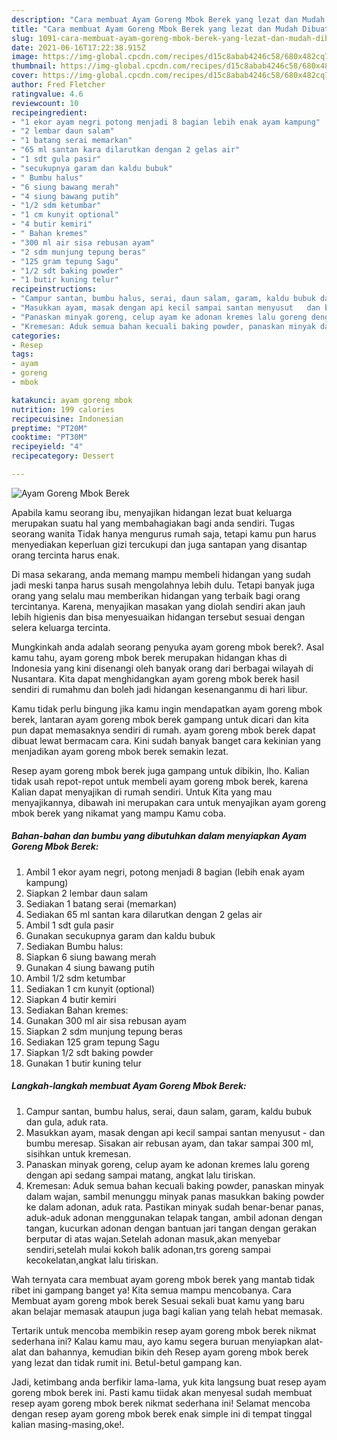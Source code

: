 ```yaml
---
description: "Cara membuat Ayam Goreng Mbok Berek yang lezat dan Mudah Dibuat"
title: "Cara membuat Ayam Goreng Mbok Berek yang lezat dan Mudah Dibuat"
slug: 1091-cara-membuat-ayam-goreng-mbok-berek-yang-lezat-dan-mudah-dibuat
date: 2021-06-16T17:22:38.915Z
image: https://img-global.cpcdn.com/recipes/d15c8abab4246c58/680x482cq70/ayam-goreng-mbok-berek-foto-resep-utama.jpg
thumbnail: https://img-global.cpcdn.com/recipes/d15c8abab4246c58/680x482cq70/ayam-goreng-mbok-berek-foto-resep-utama.jpg
cover: https://img-global.cpcdn.com/recipes/d15c8abab4246c58/680x482cq70/ayam-goreng-mbok-berek-foto-resep-utama.jpg
author: Fred Fletcher
ratingvalue: 4.6
reviewcount: 10
recipeingredient:
- "1 ekor ayam negri potong menjadi 8 bagian lebih enak ayam kampung"
- "2 lembar daun salam"
- "1 batang serai memarkan"
- "65 ml santan kara dilarutkan dengan 2 gelas air"
- "1 sdt gula pasir"
- "secukupnya garam dan kaldu bubuk"
- " Bumbu halus"
- "6 siung bawang merah"
- "4 siung bawang putih"
- "1/2 sdm ketumbar"
- "1 cm kunyit optional"
- "4 butir kemiri"
- " Bahan kremes"
- "300 ml air sisa rebusan ayam"
- "2 sdm munjung tepung beras"
- "125 gram tepung Sagu"
- "1/2 sdt baking powder"
- "1 butir kuning telur"
recipeinstructions:
- "Campur santan, bumbu halus, serai, daun salam, garam, kaldu bubuk dan gula, aduk rata."
- "Masukkan ayam, masak dengan api kecil sampai santan menyusut   dan bumbu meresap. Sisakan air rebusan ayam, dan takar sampai 300 ml, sisihkan untuk kremesan."
- "Panaskan minyak goreng, celup ayam ke adonan kremes lalu goreng dengan api sedang sampai matang, angkat lalu tiriskan."
- "Kremesan: Aduk semua bahan kecuali baking powder, panaskan minyak dalam wajan, sambil menunggu minyak panas masukkan baking powder ke dalam adonan, aduk rata. Pastikan minyak sudah benar-benar panas, aduk-aduk adonan menggunakan telapak tangan, ambil adonan dengan tangan, kucurkan adonan dengan bantuan jari tangan dengan gerakan berputar di atas wajan.Setelah adonan masuk,akan menyebar sendiri,setelah mulai kokoh balik adonan,trs goreng sampai kecokelatan,angkat lalu tiriskan."
categories:
- Resep
tags:
- ayam
- goreng
- mbok

katakunci: ayam goreng mbok 
nutrition: 199 calories
recipecuisine: Indonesian
preptime: "PT20M"
cooktime: "PT30M"
recipeyield: "4"
recipecategory: Dessert

---
```



![Ayam Goreng Mbok Berek](https://img-global.cpcdn.com/recipes/d15c8abab4246c58/680x482cq70/ayam-goreng-mbok-berek-foto-resep-utama.jpg)

Apabila kamu seorang ibu, menyajikan hidangan lezat buat keluarga merupakan suatu hal yang membahagiakan bagi anda sendiri. Tugas seorang  wanita Tidak hanya mengurus rumah saja, tetapi kamu pun harus menyediakan keperluan gizi tercukupi dan juga santapan yang disantap orang tercinta harus enak.

Di masa  sekarang, anda memang mampu membeli hidangan yang sudah jadi meski tanpa harus susah mengolahnya lebih dulu. Tetapi banyak juga orang yang selalu mau memberikan hidangan yang terbaik bagi orang tercintanya. Karena, menyajikan masakan yang diolah sendiri akan jauh lebih higienis dan bisa menyesuaikan hidangan tersebut sesuai dengan selera keluarga tercinta. 



Mungkinkah anda adalah seorang penyuka ayam goreng mbok berek?. Asal kamu tahu, ayam goreng mbok berek merupakan hidangan khas di Indonesia yang kini disenangi oleh banyak orang dari berbagai wilayah di Nusantara. Kita dapat menghidangkan ayam goreng mbok berek hasil sendiri di rumahmu dan boleh jadi hidangan kesenanganmu di hari libur.

Kamu tidak perlu bingung jika kamu ingin mendapatkan ayam goreng mbok berek, lantaran ayam goreng mbok berek gampang untuk dicari dan kita pun dapat memasaknya sendiri di rumah. ayam goreng mbok berek dapat dibuat lewat bermacam cara. Kini sudah banyak banget cara kekinian yang menjadikan ayam goreng mbok berek semakin lezat.

Resep ayam goreng mbok berek juga gampang untuk dibikin, lho. Kalian tidak usah repot-repot untuk membeli ayam goreng mbok berek, karena Kalian dapat menyajikan di rumah sendiri. Untuk Kita yang mau menyajikannya, dibawah ini merupakan cara untuk menyajikan ayam goreng mbok berek yang nikamat yang mampu Kamu coba.

<!--inarticleads1-->

##### Bahan-bahan dan bumbu yang dibutuhkan dalam menyiapkan Ayam Goreng Mbok Berek:

1. Ambil 1 ekor ayam negri, potong menjadi 8 bagian (lebih enak ayam kampung)
1. Siapkan 2 lembar daun salam
1. Sediakan 1 batang serai (memarkan)
1. Sediakan 65 ml santan kara dilarutkan dengan 2 gelas air
1. Ambil 1 sdt gula pasir
1. Gunakan secukupnya garam dan kaldu bubuk
1. Sediakan  Bumbu halus:
1. Siapkan 6 siung bawang merah
1. Gunakan 4 siung bawang putih
1. Ambil 1/2 sdm ketumbar
1. Sediakan 1 cm kunyit (optional)
1. Siapkan 4 butir kemiri
1. Sediakan  Bahan kremes:
1. Gunakan 300 ml air sisa rebusan ayam
1. Siapkan 2 sdm munjung tepung beras
1. Sediakan 125 gram tepung Sagu
1. Siapkan 1/2 sdt baking powder
1. Gunakan 1 butir kuning telur




<!--inarticleads2-->

##### Langkah-langkah membuat Ayam Goreng Mbok Berek:

1. Campur santan, bumbu halus, serai, daun salam, garam, kaldu bubuk dan gula, aduk rata.
1. Masukkan ayam, masak dengan api kecil sampai santan menyusut  -  dan bumbu meresap. Sisakan air rebusan ayam, dan takar sampai 300 ml, sisihkan untuk kremesan.
1. Panaskan minyak goreng, celup ayam ke adonan kremes lalu goreng dengan api sedang sampai matang, angkat lalu tiriskan.
1. Kremesan: Aduk semua bahan kecuali baking powder, panaskan minyak dalam wajan, sambil menunggu minyak panas masukkan baking powder ke dalam adonan, aduk rata. Pastikan minyak sudah benar-benar panas, aduk-aduk adonan menggunakan telapak tangan, ambil adonan dengan tangan, kucurkan adonan dengan bantuan jari tangan dengan gerakan berputar di atas wajan.Setelah adonan masuk,akan menyebar sendiri,setelah mulai kokoh balik adonan,trs goreng sampai kecokelatan,angkat lalu tiriskan.




Wah ternyata cara membuat ayam goreng mbok berek yang mantab tidak ribet ini gampang banget ya! Kita semua mampu mencobanya. Cara Membuat ayam goreng mbok berek Sesuai sekali buat kamu yang baru akan belajar memasak ataupun juga bagi kalian yang telah hebat memasak.

Tertarik untuk mencoba membikin resep ayam goreng mbok berek nikmat sederhana ini? Kalau kamu mau, ayo kamu segera buruan menyiapkan alat-alat dan bahannya, kemudian bikin deh Resep ayam goreng mbok berek yang lezat dan tidak rumit ini. Betul-betul gampang kan. 

Jadi, ketimbang anda berfikir lama-lama, yuk kita langsung buat resep ayam goreng mbok berek ini. Pasti kamu tiidak akan menyesal sudah membuat resep ayam goreng mbok berek nikmat sederhana ini! Selamat mencoba dengan resep ayam goreng mbok berek enak simple ini di tempat tinggal kalian masing-masing,oke!.

